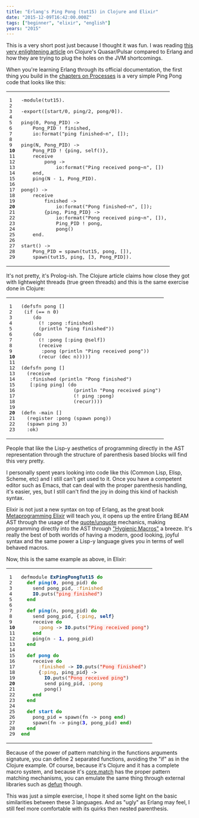 ```yaml
---
title: "Erlang's Ping Pong (tut15) in Clojure and Elixir"
date: "2015-12-09T16:42:00.000Z"
tags: ["beginner", "elixir", "english"]
years: "2015"
---
```


<p></p>
<p>This is a very short post just because I thought it was fun. I was reading <a href="http://blog.paralleluniverse.co/2013/05/02/quasar-pulsar/">this very enlightening article</a> on Clojure's Quasar/Pulsar compared to Erlang and how they are trying to plug the holes on the JVM shortcomings.</p>
<p>When you're learning Erlang through its official documentation, the first thing you build in the <a href="http://www.erlang.org/doc/getting_started/conc_prog.html#id67347">chapters on Processes</a> is a very simple Ping Pong code that looks like this:</p>
<p></p>
<p>
</p>
<table class="CodeRay">
  <tbody>
    <tr>
      <td class="line_numbers" title="click to toggle" onclick="with (this.firstChild.style) { display = (display == '') ? 'none' : '' }"><pre>1<tt>
</tt>2<tt>
</tt>3<tt>
</tt>4<tt>
</tt>5<tt>
</tt>6<tt>
</tt>7<tt>
</tt>8<tt>
</tt>9<tt>
</tt><strong>10</strong><tt>
</tt>11<tt>
</tt>12<tt>
</tt>13<tt>
</tt>14<tt>
</tt>15<tt>
</tt>16<tt>
</tt>17<tt>
</tt>18<tt>
</tt>19<tt>
</tt><strong>20</strong><tt>
</tt>21<tt>
</tt>22<tt>
</tt>23<tt>
</tt>24<tt>
</tt>25<tt>
</tt>26<tt>
</tt>27<tt>
</tt>28<tt>
</tt>29<tt>
</tt></pre>
      </td>
      <td class="code"><pre ondblclick="with (this.style) { overflow = (overflow == 'auto' || overflow == '') ? 'visible' : 'auto' }">-module(tut15).<tt>
</tt><tt>
</tt>-export([start/0, ping/2, pong/0]).<tt>
</tt><tt>
</tt>ping(0, Pong_PID) -&gt;<tt>
</tt>    Pong_PID ! finished,<tt>
</tt>    io:format("ping finished~n", []);<tt>
</tt><tt>
</tt>ping(N, Pong_PID) -&gt;<tt>
</tt>    Pong_PID ! {ping, self()},<tt>
</tt>    receive<tt>
</tt>        pong -&gt;<tt>
</tt>            io:format("Ping received pong~n", [])<tt>
</tt>    end,<tt>
</tt>    ping(N - 1, Pong_PID).<tt>
</tt><tt>
</tt>pong() -&gt;<tt>
</tt>    receive<tt>
</tt>        finished -&gt;<tt>
</tt>            io:format("Pong finished~n", []);<tt>
</tt>        {ping, Ping_PID} -&gt;<tt>
</tt>            io:format("Pong received ping~n", []),<tt>
</tt>            Ping_PID ! pong,<tt>
</tt>            pong()<tt>
</tt>    end.<tt>
</tt><tt>
</tt>start() -&gt;<tt>
</tt>    Pong_PID = spawn(tut15, pong, []),<tt>
</tt>    spawn(tut15, ping, [3, Pong_PID]).<tt>
</tt></pre>
      </td>
    </tr>
  </tbody>
</table>
<p>It's not pretty, it's Prolog-ish. The Clojure article claims how close they got with lightweight threads (true green threads) and this is the same exercise done in Clojure:</p>
<table class="CodeRay">
  <tbody>
    <tr>
      <td class="line_numbers" title="click to toggle" onclick="with (this.firstChild.style) { display = (display == '') ? 'none' : '' }"><pre>1<tt>
</tt>2<tt>
</tt>3<tt>
</tt>4<tt>
</tt>5<tt>
</tt>6<tt>
</tt>7<tt>
</tt>8<tt>
</tt>9<tt>
</tt><strong>10</strong><tt>
</tt>11<tt>
</tt>12<tt>
</tt>13<tt>
</tt>14<tt>
</tt>15<tt>
</tt>16<tt>
</tt>17<tt>
</tt>18<tt>
</tt>19<tt>
</tt><strong>20</strong><tt>
</tt>21<tt>
</tt>22<tt>
</tt>23<tt>
</tt></pre>
      </td>
      <td class="code"><pre ondblclick="with (this.style) { overflow = (overflow == 'auto' || overflow == '') ? 'visible' : 'auto' }">(defsfn pong []<tt>
</tt> (if (== n 0)<tt>
</tt>    (do<tt>
</tt>      (! :pong :finished)<tt>
</tt>      (println "ping finished"))<tt>
</tt>    (do<tt>
</tt>      (! :pong [:ping @self])<tt>
</tt>      (receive<tt>
</tt>       :pong (println "Ping received pong"))<tt>
</tt>      (recur (dec n)))))<tt>
</tt><tt>
</tt>(defsfn pong []<tt>
</tt>  (receive<tt>
</tt>   :finished (println "Pong finished")<tt>
</tt>   [:ping ping] (do<tt>
</tt>                  (println "Pong received ping")<tt>
</tt>                  (! ping :pong)<tt>
</tt>                  (recur))))<tt>
</tt><tt>
</tt>(defn -main []<tt>
</tt>  (register :pong (spawn pong))<tt>
</tt>  (spawn ping 3)<tt>
</tt>  :ok)<tt>
</tt></pre>
      </td>
    </tr>
  </tbody>
</table>
<p>People that like the Lisp-y aesthetics of programming directly in the AST representation through the structure of parenthesis based blocks will find this very pretty.</p>
<p>I personally spent years looking into code like this (Common Lisp, Elisp, Scheme, etc) and I still can't get used to it. Once you have a competent editor such as Emacs, that can deal with the proper parenthesis handling, it's easier, yes, but I still can't find the joy in doing this kind of hackish syntax.</p>
<p>Elixir is not just a new syntax on top of Erlang, as the great book <a href="https://pragprog.com/book/cmelixir/metaprogramming-elixir">Metaprogramming Elixir</a> will teach you, it opens up the entire Erlang BEAM AST through the usage of the <a href="https://elixir-lang.org/getting-started/meta/quote-and-unquote.html">quote/unquote</a> mechanics, making programming directly into the AST through <a href="https://elixir-lang.org/getting-started/meta/macros.html">"Hygienic Macros"</a> a breeze. It's really the best of both worlds of having a modern, good looking, joyful syntax and the same power a Lisp-y language gives you in terms of well behaved macros.</p>
<p>Now, this is the same example as above, in Elixir:</p>
<table class="CodeRay">
  <tbody>
    <tr>
      <td class="line_numbers" title="click to toggle" onclick="with (this.firstChild.style) { display = (display == '') ? 'none' : '' }"><pre>1<tt>
</tt>2<tt>
</tt>3<tt>
</tt>4<tt>
</tt>5<tt>
</tt>6<tt>
</tt>7<tt>
</tt>8<tt>
</tt>9<tt>
</tt><strong>10</strong><tt>
</tt>11<tt>
</tt>12<tt>
</tt>13<tt>
</tt>14<tt>
</tt>15<tt>
</tt>16<tt>
</tt>17<tt>
</tt>18<tt>
</tt>19<tt>
</tt><strong>20</strong><tt>
</tt>21<tt>
</tt>22<tt>
</tt>23<tt>
</tt>24<tt>
</tt>25<tt>
</tt>26<tt>
</tt>27<tt>
</tt>28<tt>
</tt>29<tt>
</tt></pre>
      </td>
      <td class="code"><pre ondblclick="with (this.style) { overflow = (overflow == 'auto' || overflow == '') ? 'visible' : 'auto' }">defmodule <span style="color:#036;font-weight:bold">ExPingPongTut15</span> <span style="color:#080;font-weight:bold">do</span><tt>
</tt>  <span style="color:#080;font-weight:bold">def</span> <span style="color:#06B;font-weight:bold">ping</span>(<span style="color:#00D;font-weight:bold">0</span>, pong_pid) <span style="color:#080;font-weight:bold">do</span><tt>
</tt>    send pong_pid, <span style="color:#A60">:finished</span><tt>
</tt>    <span style="color:#036;font-weight:bold">IO</span>.puts(<span style="background-color:#fff0f0;color:#D20"><span style="color:#710">"</span><span style="">ping finished</span><span style="color:#710">"</span></span>)<tt>
</tt>  <span style="color:#080;font-weight:bold">end</span><tt>
</tt><tt>
</tt>  <span style="color:#080;font-weight:bold">def</span> <span style="color:#06B;font-weight:bold">ping</span>(n, pong_pid) <span style="color:#080;font-weight:bold">do</span><tt>
</tt>    send pong_pid, {<span style="color:#A60">:ping</span>, <span style="color:#038;font-weight:bold">self</span>}<tt>
</tt>    receive <span style="color:#080;font-weight:bold">do</span><tt>
</tt>      <span style="color:#A60">:pong</span> -&gt; <span style="color:#036;font-weight:bold">IO</span>.puts(<span style="background-color:#fff0f0;color:#D20"><span style="color:#710">"</span><span style="">Ping received pong</span><span style="color:#710">"</span></span>)<tt>
</tt>    <span style="color:#080;font-weight:bold">end</span><tt>
</tt>    ping(n - <span style="color:#00D;font-weight:bold">1</span>, pong_pid)<tt>
</tt>  <span style="color:#080;font-weight:bold">end</span><tt>
</tt><tt>
</tt>  <span style="color:#080;font-weight:bold">def</span> <span style="color:#06B;font-weight:bold">pong</span> <span style="color:#080;font-weight:bold">do</span><tt>
</tt>    receive <span style="color:#080;font-weight:bold">do</span><tt>
</tt>      <span style="color:#A60">:finished</span> -&gt; <span style="color:#036;font-weight:bold">IO</span>.puts(<span style="background-color:#fff0f0;color:#D20"><span style="color:#710">"</span><span style="">Pong finished</span><span style="color:#710">"</span></span>)<tt>
</tt>      {<span style="color:#A60">:ping</span>, ping_pid} -&gt;<tt>
</tt>        <span style="color:#036;font-weight:bold">IO</span>.puts(<span style="background-color:#fff0f0;color:#D20"><span style="color:#710">"</span><span style="">Pong received ping</span><span style="color:#710">"</span></span>)<tt>
</tt>        send ping_pid, <span style="color:#A60">:pong</span><tt>
</tt>        pong()<tt>
</tt>    <span style="color:#080;font-weight:bold">end</span><tt>
</tt>  <span style="color:#080;font-weight:bold">end</span><tt>
</tt><tt>
</tt>  <span style="color:#080;font-weight:bold">def</span> <span style="color:#06B;font-weight:bold">start</span> <span style="color:#080;font-weight:bold">do</span><tt>
</tt>    pong_pid = spawn(fn -&gt; pong <span style="color:#080;font-weight:bold">end</span>)<tt>
</tt>    spawn(fn -&gt; ping(<span style="color:#00D;font-weight:bold">3</span>, pong_pid) <span style="color:#080;font-weight:bold">end</span>)<tt>
</tt>  <span style="color:#080;font-weight:bold">end</span><tt>
</tt><span style="color:#080;font-weight:bold">end</span><tt>
</tt></pre>
      </td>
    </tr>
  </tbody>
</table>
<p>Because of the power of pattern matching in the functions arguments signature, you can define 2 separated functions, avoiding the "if" as in the Clojure example. Of course, because it's Clojure and it has a complete macro system, and because it's <a href="https://github.com/clojure/core.match">core.match</a> has the proper pattern matching mechanisms, you can emulate the same thing through external libraries such as <a href="https://github.com/killme2008/defun">defun</a> though.</p>
<p>This was just a simple exercise, I hope it shed some light on the basic similarities between these 3 languages. And as "ugly" as Erlang may feel, I still feel more comfortable with its quirks then nested parenthesis.</p>
<p></p>